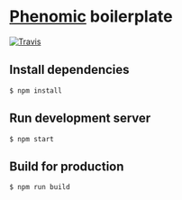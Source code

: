 # [Phenomic](https://github.com/MoOx/phenomic) boilerplate

[![Travis](https://img.shields.io/travis/thangngoc89/dnh-cpp.svg?maxAge=2592000)](https://travis-ci.org/thangngoc89/dnh-cpp)

## Install dependencies

```console
$ npm install
```

## Run development server

```console
$ npm start
```

## Build for production

```console
$ npm run build
```
